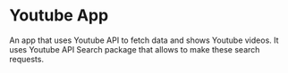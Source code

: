 # Youtube App 
An app that uses Youtube API to fetch data and shows Youtube videos. 
It uses Youtube API Search package that allows to make these search requests. 
